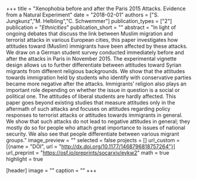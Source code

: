 +++
title = "Xenophobia before and after the Paris 2015 Attacks. Evidence from a Natural Experiment"
date = "2018-02-01"
authors = ["S. Jungkunz","M. Helbling","C. Schwemmer"]
publication_types = ["2"]
publication = "_Ethnicities_"
publication_short = ""
abstract = "In light of ongoing debates that discuss the link between Muslim migration and terrorist attacks in various European cities, this paper investigates how attitudes toward (Muslim) immigrants have been affected by these attacks. We draw on a German student survey conducted immediately before and after the attacks in Paris in November 2015. The experimental vignette design allows us to further differentiate between attitudes toward Syrian migrants from different religious backgrounds. We show that the attitudes towards immigration held by students who identify with conservative parties became more negative after the attacks. Immigrants’ religion also plays an important role depending on whether the issue in question is a social or political one. The attitudes of liberal students are hardly affected. This paper goes beyond existing studies that measure attitudes only in the aftermath of such attacks and focuses on attitudes regarding policy responses to terrorist attacks or attitudes towards immigrants in general. We show that such attacks do not lead to negative attitudes in general; they mostly do so for people who attach great importance to issues of national security. We also see that people differentiate between various migrant groups."
image_preview = ""
selected = false
projects = []
url_custom = [{name = "DOI", url = "http://dx.doi.org/10.1177/1468796818757264"}]
url_preprint = "https://osf.io/preprints/socarxiv/eykw2"
math = true
highlight = true

[header]
image = ""
caption = ""
+++

